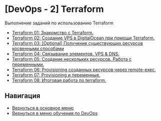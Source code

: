 [DevOps - 2] Terraform
===

Выполнение заданий по иcпользованию Terraform

* [Terraform 01: Знакомство с Terraform.](./ter01-gitlab.md)
* [Terraform 02: Создание VPS в DigitalOcean при помощи Terraform.](./ter02-digitalocean.md)
* [Terraform 03: [Optional] Получение существующих ресурсов косвенными способами](./ter03-do_optional.md)
* [Terraform 04: Связывание элементов. VPS & DNS.](./ter04-vps_dns.md)
* [Terraform 05: Создание нескольких ресурсов. Работа с переменными.](./ter05-add_variables.md)
* [Terraform 06: Provisioning созданных ресурсов через remote-exec.](./ter06-add_password.md)
* [Terraform 07: Provisioning и переменные.](./ter07-add_random_password.md)
* [Terraform 08: Итоговая работа по terraform.](./ter08-final_project.md)

Навигация
---

* [Вернуться в основное меню](../../README.md)
* [Вернуться в меню обучения по DevOps](../README.md)
